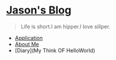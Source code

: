 # [Jason's Blog](.)

> Life is short.I am hipper.I love sillper.

- [Application](application/index.md)
- [About Me](aboutme.md)
- [Diary](My Think OF HelloWorld)